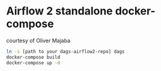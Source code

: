 # Airflow 2 standalone docker-compose
courtesy of Oliver Majaba
```sh
ln -s [path to your dags-airflow2-repo] dags
docker-compose build
docker-compose up -d
```
